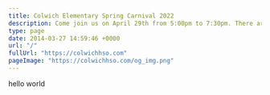 ```yaml
---
title: Colwich Elementary Spring Carnival 2022
description: Come join us on April 29th from 5:00pm to 7:30pm. There are plenty of games for the kids to enjoy, raffles to be won, and money to be raised for Colwich Elementary School.
type: page
date: 2014-03-27 14:59:46 +0000
url: "/"
fullUrl: "https://colwichhso.com"
pageImage: "https://colwichhso.com/og_img.png"
---
```

hello world
